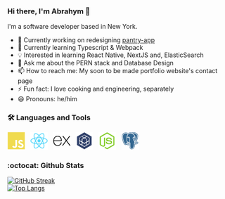 ### Hi there, I'm Abrahym 👋

I'm a software developer based in New York.

-   🔭 Currently working on redesigning [pantry-app](https://pantry.abrahym.dev)
-   🌱 Currently learning Typescript & Webpack
-   💡 Interested in learning React Native, NextJS and, ElasticSearch
-   💬 Ask me about the PERN stack and Database Design
-   📫 How to reach me: My soon to be made portfolio website's contact page
-   ⚡ Fun fact: I love cooking and engineering, separately
-   😄 Pronouns: he/him

### 🛠️ Languages and Tools

<a href="https://javascript.com/" title="Javascript" target="_blank"><img src="https://github.com/devicons/devicon/blob/master/icons/javascript/javascript-plain.svg" width="40" alt="Javascript"></a> &nbsp;
<a href="https://reactjs.org/" title="React" target="_blank"><img src="https://github.com/devicons/devicon/blob/master/icons/react/react-original.svg" width="40" alt="React"></a> &nbsp;
<a href="https://expressjs.com/" title="Express" target="_blank"><img src="https://github.com/devicons/devicon/blob/master/icons/express/express-original.svg" width="40" alt="Express"></a> &nbsp;
<a href="https://sequelize.org/" title="Sequelize" target="_blank"><img src="https://github.com/devicons/devicon/blob/master/icons/sequelize/sequelize-plain.svg" width="40" alt="Sequelize"></a> &nbsp;
<a href="https://nodejs.org/en/" title="Node" target="_blank"><img src="https://github.com/devicons/devicon/blob/master/icons/nodejs/nodejs-plain.svg" width="40" alt="React"></a> &nbsp;
<a href="https://postgresql.org/" title="PostgreSQL" target="_blank"><img src="https://github.com/devicons/devicon/blob/master/icons/postgresql/postgresql-plain.svg" width="40" alt="PostgreSQL"></a> &nbsp;

### :octocat: Github Stats

[![GitHub Streak](http://github-readme-streak-stats.herokuapp.com?user=abrahym-sharfeldden&theme=dark)](https://git.io/streak-stats) <br />
[![Top Langs](https://github-readme-stats.vercel.app/api/top-langs/?username=abrahym-sharfeldden&layout=compact&theme=github_dark)](https://github.com/anuraghazra/github-readme-stats)
